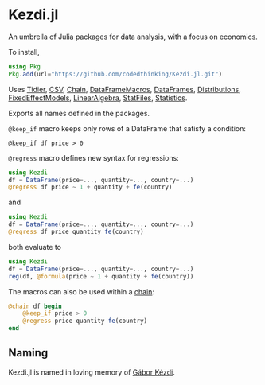 # Kezdi.jl
An umbrella of Julia packages for data analysis, with a focus on economics.

To install,
```julia
using Pkg
Pkg.add(url="https://github.com/codedthinking/Kezdi.jl.git")
```

Uses [Tidier](https://tidierorg.github.io/Tidier.jl/dev/), [CSV](https://csv.juliadata.org/stable/), [Chain](https://github.com/jkrumbiegel/Chain.jl), [DataFrameMacros](https://github.com/jkrumbiegel/DataFrameMacros.jl), [DataFrames](https://dataframes.juliadata.org/stable/), [Distributions](https://juliastats.org/Distributions.jl/stable/), [FixedEffectModels](https://github.com/FixedEffects/FixedEffectModels.jl), [LinearAlgebra](https://docs.julialang.org/en/v1/stdlib/LinearAlgebra/), [StatFiles](https://github.com/queryverse/StatFiles.jl), [Statistics](https://docs.julialang.org/en/v1/stdlib/Statistics/).

Exports all names defined in the packages.

`@keep_if` macro keeps only rows of a DataFrame that satisfy a condition:
```
@keep_if df price > 0
```

`@regress` macro defines new syntax for regressions:
```julia
using Kezdi
df = DataFrame(price=..., quantity=..., country=...)
@regress df price ~ 1 + quantity + fe(country)
```
and 
```julia
using Kezdi
df = DataFrame(price=..., quantity=..., country=...)
@regress df price quantity fe(country)
```
both evaluate to
```julia
using Kezdi
df = DataFrame(price=..., quantity=..., country=...)
reg(df, @formula(price ~ 1 + quantity + fe(country))
```
The macros can also be used within a [chain](https://github.com/jkrumbiegel/Chain.jl):
```julia
@chain df begin
    @keep_if price > 0
    @regress price quantity fe(country)
end
```

## Naming
Kezdi.jl is named in loving memory of [Gábor Kézdi](https://kezdigabor.life/).